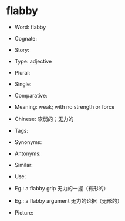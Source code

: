# flabby

- Word: flabby
- Cognate: 
- Story: 

- Type: adjective
- Plural: 
- Single: 
- Comparative: 
- Meaning: weak; with no strength or force
- Chinese: 软弱的；无力的
- Tags: 
- Synonyms: 
- Antonyms: 
- Similar: 
- Use: 
- Eg.: a flabby grip 无力的一握（有形的）
- Eg.: a flabby argument 无力的论据（无形的）
- Picture: 


